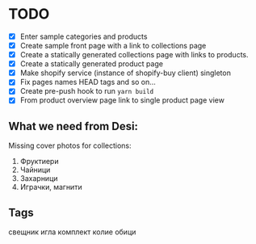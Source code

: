 # TODO

- [x] Enter sample categories and products
- [x] Create sample front page with a link to collections page
- [x] Create a statically generated collections page with links to products.
- [x] Create a statically generated product page
- [x] Make shopify service (instance of shopify-buy client) singleton
- [x] Fix pages names HEAD tags and so on...
- [x] Create pre-push hook to run `yarn build`
- [x] From product overview page link to single product page view

## What we need from Desi:

Missing cover photos for collections:
1. Фруктиери
2. Чайници
3. Захарници
4. Играчки, магнити


## Tags

свещник
иглa
комплект
колие
обици
